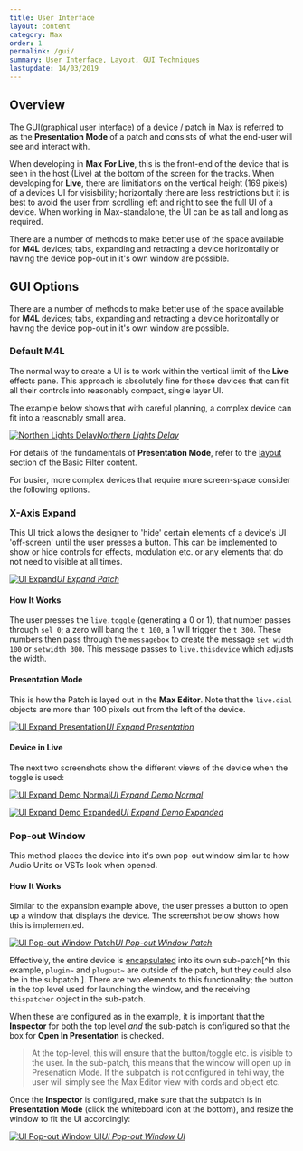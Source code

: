 ```yaml
---
title: User Interface
layout: content
category: Max
order: 1
permalink: /gui/
summary: User Interface, Layout, GUI Techniques
lastupdate: 14/03/2019
---
```


## Overview
The GUI(graphical user interface) of a device / patch in Max is referred to as the **Presentation Mode** of a patch and consists of what the end-user will see and interact with.

When developing in **Max For Live**, this is the front-end of the device that is seen in the host (Live) at the bottom of the screen for the tracks. When developing for **Live**, there are limitiations on the vertical height (169 pixels) of a devices UI for visisbility; horizontally there are less restrictions but it is best to avoid the user from scrolling left and right to see the full UI of a device. When working in Max-standalone, the UI can be as tall and long as required.

There are a number of methods to make better use of the space available for **M4L** devices; tabs, expanding and retracting a device horizontally or having the device pop-out in it's own window are possible.

## GUI Options
There are a number of methods to make better use of the space available for **M4L** devices; tabs, expanding and retracting a device horizontally or having the device pop-out in it's own window are possible.

### Default M4L

The normal way to create a UI is to work within the vertical limit of the **Live** effects pane. This approach is absolutely fine for those devices that can fit all their controls into reasonably compact, single layer UI.

The example below shows that with careful planning, a complex device can fit into a reasonably small area.

[![Northen Lights Delay](/assets/img/nl.png)*Northern Lights Delay*](/assets/img/nl.png)

For details of the fundamentals of **Presentation Mode**, refer to the [layout](/basicfilter/#presentation-mode) section of the Basic Filter content.

For busier, more complex devices that require more screen-space consider the following options.

### X-Axis Expand

This UI trick allows the designer to 'hide' certain elements of a device's UI 'off-screen' until the user presses a button. This can be implemented to show or hide controls for effects, modulation etc. or any elements that do not need to visible at all times.

[![UI Expand](/assets/img/ui_expand_01.png)*UI Expand Patch*](/assets/img/ui_expand_01.png)

#### How It Works
The user presses the `live.toggle` (generating a 0 or 1), that number passes through `sel 0`; a zero will bang the `t 100`, a 1 will trigger the `t 300`. These numbers then pass through the `messagebox` to create the message `set width 100` or `setwidth 300`. This message passes to `live.thisdevice` which adjusts the width.

#### Presentation Mode
This is how the Patch is layed out in the **Max Editor**. Note that the `live.dial` objects are more than 100 pixels out from the left of the device.

[![UI Expand Presentation](/assets/img/ui_expand_02.png)*UI Expand Presentation*](/assets/img/ui_expand_02.png)

#### Device in Live
The next two screenshots show the different views of the device when the toggle is used:

[![UI Expand Demo Normal](/assets/img/ui_expand_03.png)*UI Expand Demo Normal*](/assets/img/ui_expand_03.png)

[![UI Expand Demo Expanded](/assets/img/ui_expand_04.png)*UI Expand Demo Expanded*](/assets/img/ui_expand_04.png)

### Pop-out Window
This method places the device into it's own pop-out window similar to how Audio Units or VSTs look when opened.

#### How It Works
Similar to the expansion example above, the user presses a button to open up a window that displays the device. The screenshot below shows how this is implemented.

[![UI Pop-out Window Patch](/assets/img/ui_popout_01.png)*UI Pop-out Window Patch*](/assets/img/ui_popout_01.png)

Effectively, the entire device is [encapsulated](/encapsulation/) into its own sub-patch[^In this example, `plugin~` and `plugout~` are outside of the patch, but they could also be in the subpatch.]. There are two elements to this functionality; the button in the top level used for launching the window, and the receiving `thispatcher` object in the sub-patch.

When these are configured as in the example, it is important that the **Inspector** for both the top level *and* the sub-patch is configured so that the box for  **Open In Presentation** is checked.

> At the top-level, this will ensure that the button/toggle etc. is visible to the user. In the sub-patch, this means that the window will open up in Presenation Mode. If the subpatch is not configured in tehi way, the user will simply see the Max Editor view with cords and object etc.

Once the **Inspector** is configured, make sure that the subpatch is in **Presentation Mode** (click the whiteboard icon at the bottom), and resize the window to fit the UI accordingly:

[![UI Pop-out Window UI](/assets/img/ui_popout_02.png)*UI Pop-out Window UI*](/assets/img/ui_popout_02.png)
